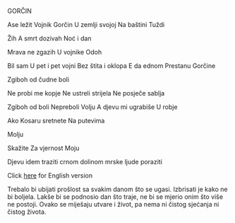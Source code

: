 ﻿GORČIN

Ase ležit
Vojnik Gorčin
U zemlji svojoj
Na baštini
Tuždi

Žih
A smrt dozivah
Noć i dan

Mrava ne zgazih
U vojnike
Odoh

Bil sam
U pet i pet vojni
Bez štita i oklopa
E da ednom
Prestanu
Gorčine

Zgiboh od čudne boli

Ne probi me kopje
Ne ustreli strijela
Ne posječe sablja

Zgiboh od boli
Nepreboli
Volju
A djevu mi ugrabiše
U robje

Ako Kosaru sretnete
Na putevima

Molju

Skažite
Za vjernost
Moju

Djevu idem traziti
crnom dolinom
mrske ljude poraziti

Click [here](http://www.spiritofbosnia.org/volume-2-no-3-2007-july/gorcin/) for English version

Trebalo bi ubijati prošlost sa svakim danom što se ugasi. 
Izbrisati je kako ne bi boljela. 
Lakše bi se podnosio dan što traje, ne bi se mjerio onim što više ne postoji. 
Ovako se miješaju utvare i život, pa nema ni čistog sjećanja ni čistog života.
